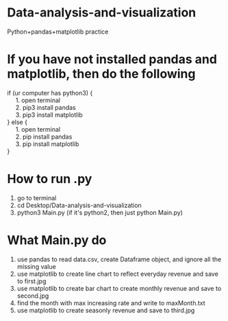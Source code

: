 # Data-analysis-and-visualization
Python+pandas+matplotlib practice
# If you have not installed pandas and matplotlib, then do the following
if (ur computer has python3) {</br>
&nbsp;&nbsp;&nbsp;&nbsp;&nbsp;1. open terminal</br>
&nbsp;&nbsp;&nbsp;&nbsp;&nbsp;2. pip3 install pandas</br>
&nbsp;&nbsp;&nbsp;&nbsp;&nbsp;3. pip3 install matplotlib</br>
} else {</br>
&nbsp;&nbsp;&nbsp;&nbsp;&nbsp;1. open terminal</br>
&nbsp;&nbsp;&nbsp;&nbsp;&nbsp;2. pip install pandas</br>
&nbsp;&nbsp;&nbsp;&nbsp;&nbsp;3. pip install matplotlib</br>
} </br>
# How to run .py
1) go to terminal
2) cd Desktop/Data-analysis-and-visualization
3) python3 Main.py (if it's python2, then just python Main.py)
# What Main.py do
1) use pandas to read data.csv, create Dataframe object, and ignore all the missing value
2) use matplotlib to create line chart to reflect everyday revenue and save to first.jpg
3) use matplotlib to create bar chart to create monthly revenue and save to second.jpg
4) find the month with max increasing rate and write to maxMonth.txt
5) use matplotlib to create seasonly revenue and save to third.jpg
